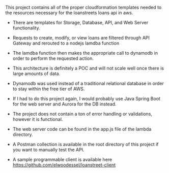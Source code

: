 This project contains all of the proper cloudformation templates needed to the resources necessary for the loanstreets loans api in aws.

+ There are templates for Storage, Database, API, and Web Server functionality.

+ Requests to create, modify, or view loans are filtered through API Gateway and rerouted to a nodejs lamdba function

+ The lamdba function then makes the appropriate call to dynamodb in order to perform the requested action.

+ This architecture is definitely a POC and will not scale well once there is large amounts of data.

+ Dynamodb was used instead of a traditional relational database in order to stay within the free tier of AWS.

+ If I had to do this project again, I would probably use Java Spring Boot for the web server and Aurora for the DB instead.

+ The project does not contain a ton of error handling or validations, however it is functional.

+ The web server code can be found in the app.js file of the lambda directory.  

+ A Postman collection is available in the root directory of this project if you want to manually test the API.

+ A sample programmable client is available here https://github.com/elwoodessel/loanstreet-client
